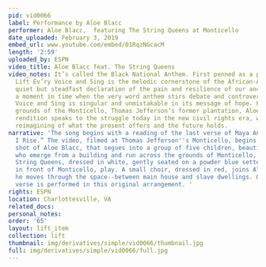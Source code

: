 ```yaml
---
pid: vid0066
label: Performance by Aloe Blacc
performer: Aloe Blacc,  featuring The String Queens at Monticello
date_uploaded: February 3, 2019
embed_url: www.youtube.com/embed/01RqzNGcacM
length: '2:59'
uploaded_by: ESPN
video_title: Aloe Blacc feat. The String Queens
video_notes: It’s called the Black National Anthem. First penned as a poem in 1900,
  Lift Ev’ry Voice and Sing is the melodic cornerstone of the African-American experience—a
  quiet but steadfast declaration of the pain and resilience of our ancestors. In
  a moment in time when the very word anthem stirs debate and controversy, Lift E’vry
  Voice and Sing is singular and unmistakable in its message of hope. Filmed on the
  grounds of the Monticello, Thomas Jefferson’s former plantation, Aloe Blacc’s modern-day
  rendition speaks to the struggle today in the new civil rights era, with a brilliant
  reimagining of what the present offers and the future holds.
narrative: 'The song begins with a reading of the last verse of Maya Angelou''s “Still
  I Rise.” The video, filmed at Thomas Jefferson''s Monticello, begins with a close
  shot of Aloe Blacc, that segues into a group of five children, beautifully adorned,
  who emerge from a building and run across the grounds of Monticello, giggling. The
  String Queens, dressed in white, gently seated on a powder blue settee stationed
  in front of Monticello, play. A small choir, dressed in red, joins Aloe Blacc as
  he moves through the space--between main house and slave dwellings. Only the first
  verse is performed in this original arrangement. '
rights: ESPN
location: Charlottesville, VA
related_docs: 
personal_notes: 
order: '65'
layout: lift_item
collection: lift
thumbnail: img/derivatives/simple/vid0066/thumbnail.jpg
full: img/derivatives/simple/vid0066/full.jpg
---
```

